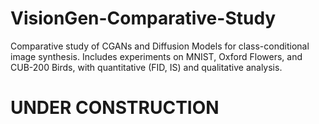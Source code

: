 # VisionGen-Comparative-Study
Comparative study of CGANs and Diffusion Models for class-conditional image synthesis. Includes experiments on MNIST, Oxford Flowers, and CUB-200 Birds, with quantitative (FID, IS) and qualitative analysis.

# UNDER CONSTRUCTION
